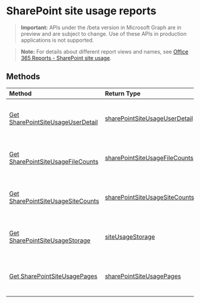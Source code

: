 # SharePoint site usage reports

> **Important:** APIs under the /beta version in Microsoft Graph are in preview and are subject to change. Use of these APIs in production applications is not supported.

> **Note:** For details about different report views and names, see [Office 365 Reports - SharePoint site usage](https://support.office.com/client/SharePoint-site-usage-4ecfb843-e5d5-464d-8bf6-7ed512a9b213).

## Methods 

| Method                                   | Return Type                              | Description                              |
| :--------------------------------------- | :--------------------------------------- | :--------------------------------------- |
| [Get SharePointSiteUsageUserDetail](../api/reportroot_sharepointsiteusageuserdetail.md) | [sharePointSiteUsageUserDetail](../api/reportroot_sharepointsiteusageuserdetail.md#response) | Get a SharePoint site usage user detail report. |
| [Get SharePointSiteUsageFileCounts](../api/reportroot_sharepointsiteusagefilecounts.md) | [sharePointSiteUsageFileCounts](../api/reportroot_sharepointsiteusagefilecounts.md#response) | Get a SharePoint site usage file counts report. |
| [Get SharePointSiteUsageSiteCounts](../api/reportroot_sharepointsiteusagesitecounts.md) | [sharePointSiteUsageSiteCounts](../api/reportroot_sharepointsiteusagesitecounts.md#response) | Get a SharePoint site usage site counts report. |
| [Get SharePointSiteUsageStorage](../api/reportroot_sharepointsiteusagestorage.md) | [siteUsageStorage](../api/reportroot_sharepointsiteusagestorage.md#response) | Get a SharePoint site usage storage report. |
| [Get SharePointSiteUsagePages](../api/reportroot_sharepointsiteusagepages.md) | [sharePointSiteUsagePages](../api/reportroot_sharepointsiteusagepages.md#response) | Get a SharePoint site usage pages report. |
